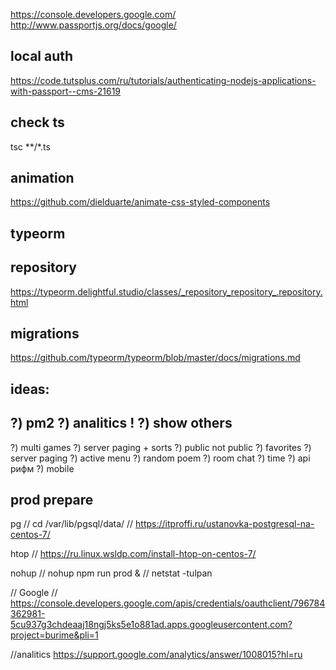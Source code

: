 https://console.developers.google.com/
http://www.passportjs.org/docs/google/

## local auth
https://code.tutsplus.com/ru/tutorials/authenticating-nodejs-applications-with-passport--cms-21619

## check ts
tsc **/*.ts

## animation
https://github.com/dielduarte/animate-css-styled-components

## typeorm
## repository
https://typeorm.delightful.studio/classes/_repository_repository_.repository.html

## migrations
https://github.com/typeorm/typeorm/blob/master/docs/migrations.md


## ideas:
?) pm2
?) analitics !
?) show others 
--
?) multi games
?) server paging + sorts
?) public not public
?) favorites 
?) server paging
?) active menu
?) random poem
?) room chat
?) time
?) api рифм
?) mobile

## prod prepare
pg
//  cd /var/lib/pgsql/data/
//  https://itproffi.ru/ustanovka-postgresql-na-centos-7/

htop
//   https://ru.linux.wsldp.com/install-htop-on-centos-7/

nohup
// nohup npm run prod &
// netstat -tulpan

// Google
// https://console.developers.google.com/apis/credentials/oauthclient/796784362981-5cu937g3chdeaaj18ngj5ks5e1o881ad.apps.googleusercontent.com?project=burime&pli=1

//analitics
https://support.google.com/analytics/answer/1008015?hl=ru